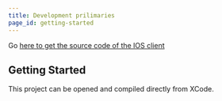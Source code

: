 ```yaml
---
title: Development prilimaries
page_id: getting-started
---
```


Go [here to get the source code of the IOS client](https://github.com/bitcraze/crazyflie2-ios-client/)

## Getting Started

This project can be opened and compiled directly from XCode.

